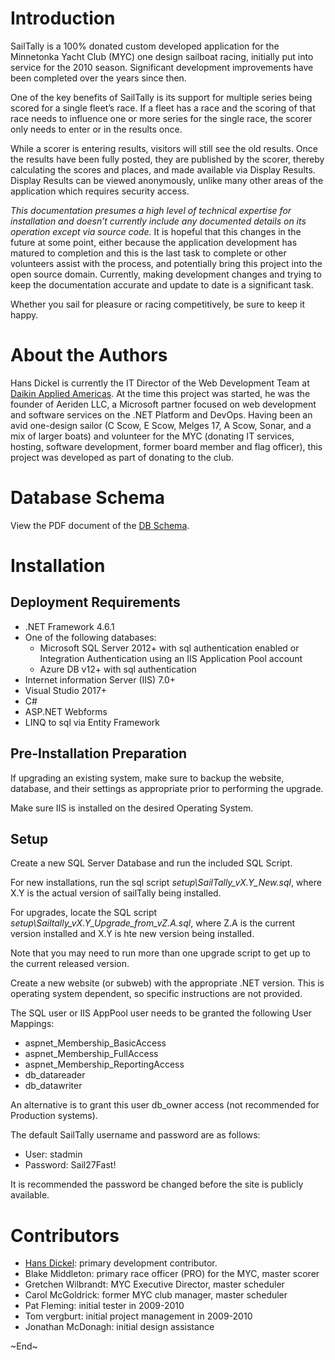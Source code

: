 # Introduction 
SailTally is a 100% donated custom developed application for the Minnetonka Yacht Club (MYC) one design sailboat racing, initially put into service for the 2010 season.  Significant development improvements have been completed over the years since then.

One of the key benefits of SailTally is its support for multiple series being scored for a single fleet’s race.  If a fleet has a race and the scoring of that race needs to influence one or more series for the single race, the scorer only needs to enter or in the results once.

While a scorer is entering results, visitors will still see the old results.  Once the results have been fully posted, they are published by the scorer, thereby calculating the scores and places, and made available via Display Results.  Display Results can be viewed anonymously, unlike many other areas of the application which requires security access.

*This documentation presumes a high level of technical expertise for installation and doesn’t currently include any documented details on its operation except via source code.*  It is hopeful that this changes in the future at some point, either because the application development has matured to completion and this is the last task to complete or other volunteers assist with the process, and potentially bring this project into the open source domain.  Currently, making development changes and trying to keep the documentation accurate and update to date is a significant task.

Whether you sail for pleasure or racing competitively, be sure to keep it happy.

# About the Authors
Hans Dickel is currently the IT Director of the Web Development Team at [Daikin Applied Americas](www.daikinapplied.com).  At the time this project was started, he was the founder of Aeriden LLC, a Microsoft partner focused on web development and software services on the .NET Platform and DevOps.  Having been an avid one-design sailor (C Scow, E Scow, Melges 17, A Scow, Sonar, and a mix of larger boats) and volunteer for the MYC (donating IT services, hosting, software development, former board member and flag officer), this project was developed as part of donating to the club.

# Database Schema
View the PDF document of the [DB Schema](/Setup/SailTally%20DB%20Schema.pdf).

# Installation
## Deployment Requirements

- .NET Framework 4.6.1
- One of the following databases:
    - Microsoft SQL Server 2012+ with sql authentication enabled or Integration Authentication using an IIS Application Pool account
    - Azure DB v12+ with sql authentication
- Internet information Server (IIS) 7.0+
- Visual Studio 2017+
- C#
- ASP.NET Webforms
- LINQ to sql via Entity Framework

## Pre-Installation Preparation
If upgrading an existing system, make sure to backup the website, database, and their settings as appropriate prior to performing the upgrade.

Make sure IIS is installed on the desired Operating System.

## Setup
Create a new SQL Server Database and run the included SQL Script.

For new installations, run the sql script *setup\SailTally_vX.Y_New.sql*, where X.Y is the actual version of sailTally being installed.

For upgrades, locate the SQL script *setup\Sailtally_vX.Y_Upgrade_from_vZ.A.sql*, where Z.A is the current version installed and X.Y is hte new version being installed.

Note that you may need to run more than one upgrade script to get up to the current released version.

Create a new website (or subweb) with the appropriate .NET version.  This is operating system dependent, so specific instructions are not provided.

The SQL user or IIS AppPool user needs to be granted the following User Mappings:
- aspnet_Membership_BasicAccess
- aspnet_Membership_FullAccess
- aspnet_Membership_ReportingAccess
- db_datareader
- db_datawriter

An alternative is to grant this user db_owner access (not recommended for Production systems).

The default SailTally username and password are as follows:

- User: stadmin
- Password: Sail27Fast!

It is recommended the password be changed before the site is publicly available.

# Contributors
- [Hans Dickel](mailto:hans@raceh2o.com): primary development contributor.
- Blake Middleton: primary race officer (PRO) for the MYC, master scorer
- Gretchen Wilbrandt: MYC Executive Director, master scheduler
- Carol McGoldrick: former MYC club manager, master scheduler
- Pat Fleming: initial tester in 2009-2010
- Tom vergburt: initial project management in 2009-2010
- Jonathan McDonagh: initial design assistance

~End~
